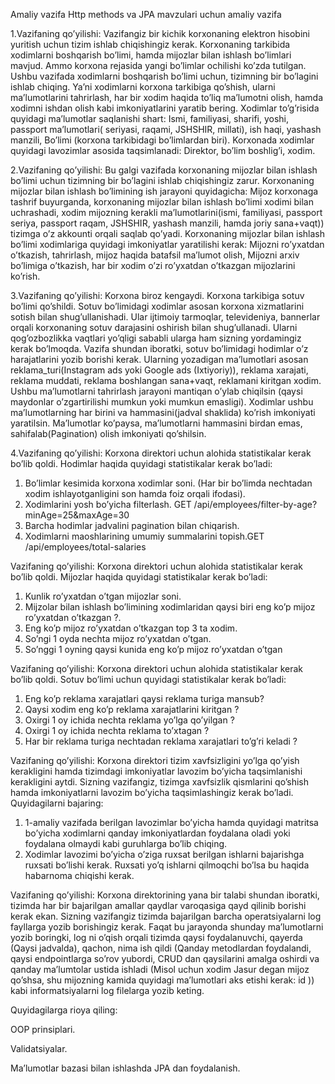 Amaliy vazifa
Http methods va JPA  mavzulari uchun amaliy vazifa

1.Vazifaning qo’yilishi: Vazifangiz bir kichik korxonaning elektron hisobini yuritish uchun tizim ishlab chiqishingiz kerak. Korxonaning tarkibida xodimlarni boshqarish bo’limi, hamda mijozlar bilan ishlash bo’limlari mavjud. Ammo korxona rejasida yangi bo’limlar ochilishi ko’zda tutilgan. Ushbu vazifada xodimlarni boshqarish bo’limi uchun, tizimning bir bo’lagini ishlab chiqing. Ya’ni xodimlarni korxona tarkibiga qo’shish, ularni ma’lumotlarini tahrirlash, har bir xodim haqida to’liq ma’lumotni olish, hamda xodimni ishdan olish kabi imkoniyatlarini  yaratib bering.
Xodimlar to’g’risida quyidagi ma’lumotlar saqlanishi shart: Ismi, familiyasi, sharifi, yoshi,
passport ma’lumotlari( seriyasi, raqami, JSHSHIR, millati), ish haqi, yashash manzili, Bo’limi (korxona tarkibidagi bo’limlardan biri).
Korxonada xodimlar quyidagi lavozimlar asosida taqsimlanadi: Direktor, bo’lim boshlig’i, xodim.



2.Vazifaning qo’yilishi: Bu galgi vazifada korxonaning mijozlar bilan ishlash bo’limi uchun tizimning bir bo’lagini ishlab chiqishingiz zarur. Korxonaning mijozlar bilan ishlash bo’limining ish  jarayoni quyidagicha: Mijoz korxonaga tashrif buyurganda, korxonaning mijozlar bilan ishlash bo’limi xodimi bilan uchrashadi, xodim mijozning kerakli ma’lumotlarini(ismi, familiyasi, passport seriya, passport raqam, JSHSHIR, yashash manzili, hamda joriy sana+vaqt)) tizimga o’z akkounti orqali saqlab qo’yadi. Korxonaning mijozlar bilan ishlash bo’limi xodimlariga quyidagi imkoniyatlar yaratilishi kerak: Mijozni ro’yxatdan o’tkazish, tahrirlash, mijoz haqida batafsil ma’lumot olish, Mijozni arxiv bo’limiga o’tkazish, har bir xodim o’zi ro’yxatdan o’tkazgan mijozlarini ko’rish.



3.Vazifaning qo’yilishi: Korxona biroz kengaydi. Korxona tarkibiga sotuv bo’limi qo’shildi. Sotuv bo’limidagi xodimlar asosan korxona xizmatlarini sotish bilan shug’ullanishadi. Ular ijtimoiy tarmoqlar, televideniya, bannerlar orqali korxonaning sotuv darajasini oshirish bilan shug’ullanadi. Ularni qog’ozbozlikka vaqtlari yo’qligi sababli ularga ham sizning yordamingiz kerak bo’lmoqda. Vazifa shundan iboratki, sotuv bo’limidagi hodimlar o’z harajatlarini yozib borishi kerak. Ularning yozadigan ma’lumotlari asosan reklama_turi(Instagram ads yoki Google ads (Ixtiyoriy)), reklama xarajati, reklama muddati, reklama boshlangan sana+vaqt, reklamani kiritgan xodim. Ushbu ma’lumotlarni tahrirlash jarayoni mantiqan o’ylab chiqilsin (qaysi maydonlar o’zgartirilishi mumkun yoki mumkun emasligi).
Xodimlar ushbu ma’lumotlarning har birini va hammasini(jadval shaklida) ko’rish imkoniyati yaratilsin. Ma’lumotlar ko’paysa, ma’lumotlarni hammasini birdan emas, sahifalab(Pagination) olish imkoniyati qo’shilsin.



4.Vazifaning qo’yilishi: Korxona direktori uchun alohida statistikalar kerak bo’lib qoldi.
Hodimlar haqida quyidagi statistikalar kerak bo’ladi:
1. Bo’limlar kesimida korxona xodimlar soni. (Har bir bo’limda nechtadan xodim ishlayotganligini son hamda foiz orqali ifodasi).
2. Xodimlarini yosh bo’yicha filterlash. GET /api/employees/filter-by-age?minAge=25&maxAge=30
3. Barcha hodimlar jadvalini pagination bilan chiqarish.
4. Xodimlarni maoshlarining umumiy summalarini topish.GET /api/employees/total-salaries



Vazifaning qo’yilishi: Korxona direktori uchun alohida statistikalar kerak bo’lib qoldi.
Mijozlar haqida quyidagi statistikalar kerak bo’ladi:
1. Kunlik ro’yxatdan o’tgan mijozlar soni.
2. Mijzolar bilan ishlash bo’limining xodimlaridan qaysi biri eng ko’p mijoz ro’yxatdan o’tkazgan ?.
3. Eng ko’p mijoz ro’yxatdan o’tkazgan top 3 ta xodim.
4. So’ngi 1 oyda nechta mijoz ro’yxatdan o’tgan.
5. So’nggi 1 oyning qaysi kunida eng ko’p mijoz ro’yxatdan o’tgan



Vazifaning qo’yilishi: Korxona direktori uchun alohida statistikalar kerak bo’lib qoldi.
Sotuv bo’limi uchun quyidagi statistikalar kerak bo’ladi:
1. Eng ko’p reklama xarajatlari qaysi reklama turiga mansub?
2. Qaysi xodim eng ko’p reklama xarajatlarini kiritgan ?
3. Oxirgi 1 oy ichida nechta reklama yo’lga qo’yilgan ?
4. Oxirgi 1 oy ichida nechta reklama to’xtagan ?
5. Har bir reklama turiga nechtadan reklama xarajatlari to’g’ri keladi ?



Vazifaning qo’yilishi: Korxona direktori tizim xavfsizligini yo’lga qo’yish kerakligini hamda tizimdagi imkoniyatlar lavozim bo’yicha taqsimlanishi kerakligini aytdi. Sizning vazifangiz, tizimga xavfsizlik qismlarini qo’shish hamda imkoniyatlarni lavozim bo’yicha taqsimlashingiz kerak bo’ladi.
Quyidagilarni bajaring:
1) 1-amaliy vazifada berilgan lavozimlar bo’yicha hamda quyidagi matritsa bo’yicha xodimlarni qanday imkoniyatlardan foydalana oladi yoki foydalana olmaydi kabi guruhlarga bo’lib chiqing.
2) Xodimlar lavozimi bo’yicha o’ziga ruxsat berilgan ishlarni bajarishga ruxsati bo’lishi kerak. Ruxsati yo’q ishlarni qilmoqchi bo’lsa bu haqida habarnoma chiqishi kerak.



Vazifaning qo’yilishi: Korxona direktorining yana bir talabi shundan iboratki, tizimda har bir bajarilgan amallar qaydlar varoqasiga qayd qilinib borishi kerak ekan. Sizning vazifangiz tizimda bajarilgan barcha operatsiyalarni log fayllarga yozib borishingiz kerak.
Faqat bu jarayonda shunday ma’lumotlarni yozib boringki, log ni o’qish orqali tizimda qaysi foydalanuvchi, qayerda (Qaysi jadvalda), qachon, nima ish qildi (Qanday metodlardan foydalandi, qaysi endpointlarga so’rov yubordi, CRUD dan qaysilarini amalga oshirdi va qanday ma’lumtolar ustida ishladi (Misol uchun xodim Jasur degan mijoz qo’shsa, shu mijozning kamida quyidagi ma’lumotlari aks etishi kerak: id ))  kabi informatsiyalarni log filelarga yozib keting.


Quyidagilarga rioya qiling:

OOP prinsiplari.

Validatsiyalar.

Ma’lumotlar bazasi bilan ishlashda JPA dan foydalanish.
